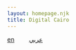 ```yaml
---
layout: homepage.njk
title: Digital Cairo
---
```

<a href="en/" style="margin-right: 30px;">en</a> <a href="ar/">عربي</a>
